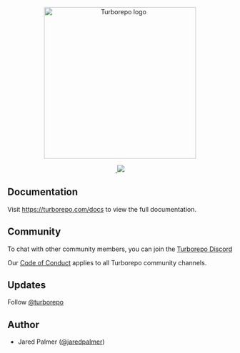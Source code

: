 <p align="center">
   <img width="340" alt="Turborepo logo" src="https://user-images.githubusercontent.com/4060187/106504110-82f58d00-6494-11eb-87b7-a16d4f68bc5a.png">
</p>

<p align="center">  
  <a aria-label="NPM version" href="https://www.npmjs.com/package/turbo">
    <img alt="" src="https://badgen.net/npm/v/turbo">
  </a>
  <a aria-label="Vercel logo" href="https://vercel.com">
    <img src="https://badgen.net/badge/icon/Made%20By%20Vercel?icon=vercel&label&color=black&labelColor=black">
  </a>
</p>

## Documentation

Visit https://turborepo.com/docs to view the full documentation.

## Community

To chat with other community members, you can join the [Turborepo Discord](https://turborepo.org/discord)

Our [Code of Conduct](https://github.com/vercel/turborepo/blob/main/.github/CODE_OF_CONDUCT.md) applies to all Turborepo community channels.

## Updates

Follow [@turborepo](https://twitter.com/turborepo)

## Author

- Jared Palmer ([@jaredpalmer](https://twitter.com/jaredpalmer))
